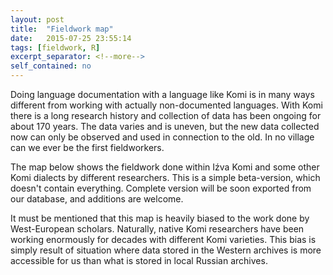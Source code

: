```yaml
---
layout: post
title:  "Fieldwork map"
date:   2015-07-25 23:55:14
tags: [fieldwork, R]
excerpt_separator: <!--more-->
self_contained: no
---
```


Doing language documentation with a language like Komi is in many ways different from working with actually non-documented languages. With Komi there is a long research history and collection of data has been ongoing for about 170 years. The data varies and is uneven, but the new data collected now can only be observed and used in connection to the old. In no village can we ever be the first fieldworkers.<!--more-->

The map below shows the fieldwork done within Iźva Komi and some other Komi dialects by different researchers. This is a simple beta-version, which doesn't contain everything. Complete version will be soon exported from our database, and additions are welcome.

It must be mentioned that this map is heavily biased to the work done by West-European scholars. Naturally, native Komi researchers have been working enormously for decades with different Komi varieties. This bias is simply result of situation where data stored in the Western archives is more accessible for us than what is stored in local Russian archives.

<!--html_preserve--><div id="htmlwidget-4351" style="width:612px;height:378px;" class="leaflet"></div>
<script type="application/json" data-for="htmlwidget-4351">{"x":{"calls":[{"method":"addTiles","args":["http://{s}.tile.openstreetmap.org/{z}/{x}/{y}.png",null,null,{"minZoom":0,"maxZoom":18,"maxNativeZoom":null,"tileSize":256,"subdomains":"abc","errorTileUrl":"","tms":false,"continuousWorld":false,"noWrap":false,"zoomOffset":0,"zoomReverse":false,"opacity":1,"zIndex":null,"unloadInvisibleTiles":null,"updateWhenIdle":null,"detectRetina":false,"reuseTiles":false,"attribution":"Niko Partanen, work funded by Kone Foundation"}]},{"method":"addPolygons","args":[[[{"lng":[49.9848931025449,49.98568244934,50.0592000429984,50.0984094262828,50.0837059075511,50.0199906597139,49.9268683744133,49.8321123648092,49.6622050372432,49.5335637373577,49.3227317,49.3347087,49.8908952,50.2462492,50.5788134763492,50.5264451938048,50.7473309390037,50.8079081,50.7715,50.744747,50.7309267,50.682662727427,50.5721894743034,50.4300554598972,50.287921445491,50.2748516510629,50.2671999404529,50.185386,50.0380324098732,49.9848931025449],"lat":[61.8181067142417,61.8804651110521,61.918040770033,61.9539827047104,62.0765120274744,62.1271574808835,62.087948097599,62.0095293310301,61.9654187748351,61.9446382571613,62.0259838,62.1059506,62.4346942,62.439891,62.1912064953155,62.0961167191166,62.0651927147888,62.0198944,61.9337967,61.8819411,61.8620633,61.8471191020726,61.9066046999084,61.9049709756049,61.8820988353556,61.7873428257515,61.7184774302616,61.693145,61.7499985879477,61.8181067142417]}],[{"lng":[48.5848814242876,48.5769983,48.9904844,49.3940098,49.6587993,49.7149265,49.7334681276048,49.7829355702949,49.8002547408907,49.8558013672104,49.819859432533,49.7185685257148,49.5486611981488,49.3885562164039,49.3331572578161,48.7007866,48.6605881182997,48.7056594575328,48.8919040281339,49.0748811501281,49.2055790944096,49.3558817303334,49.4441028427234,49.4146958052601,49.408160908046,49.3460793845123,49.2186488888378,49.0618113556999,48.9441832058466,48.7514037380313,48.5848814242876],"lat":[60.3313092215679,60.415457,60.7645146,60.6455192,60.4524071,60.2122546,59.9744641440918,59.741039648898,59.6896408200329,59.4282449314699,59.268139949725,59.1962560803702,59.2485352580828,59.4053727912206,59.4920224443964,59.90289,59.9567906329067,60.0033158863086,60.0196531293438,59.9869786432734,59.9052924280974,59.8334085587426,59.954304157203,60.0653974098423,60.1960953541238,60.3562003358687,60.4444214482587,60.4542237940799,60.3954097191532,60.3365956442265,60.3313092215679]}],[{"lng":[50.2293157211094,50.2262318475164,50.1670258470308,50.1506886039956,50.1229152908357,50.0869733561583,50.0314267298387,49.9432056174486,49.850083332148,49.7683971169721,49.7397750861152,49.7226528364736,49.6197282053519,49.4988326068914,49.4400185319648,49.4171463917155,49.4530883263929,49.5315070929618,49.6164607567448,49.673641107368,49.7308214579911,49.7781461891746,49.7814669114002,49.8533507807551,49.9268683744134,50.016723211107,50.1114792207111,50.1947991601906,50.3026249642228,50.3728751092742,50.4398578057184,50.4839683619134,50.5102704194772,50.5781517,50.6066229,50.6269509342475,50.6424396193548,50.662044310997,50.662044310997,50.6375384464442,50.6055946490974,50.6032302360703,50.5117416750733,50.4627299459677,50.4267880112903,50.4088170439516,50.3973809738269,50.3957472495234,50.3985011223322,50.4071833196481,50.3908460766129,50.3352994502932,50.2895551697947,50.2890953139828,50.2429940271444,50.2293157211094],"lat":[60.7084775943339,60.709440904201,60.7711663089626,60.8267129352822,60.8936956317265,60.9476085337426,60.9900853656341,61.0031551600623,60.9721143982954,60.892061907423,60.8613954457906,60.8430501783174,60.8267129352822,60.8610211456561,60.9034979775476,60.9476085337426,61.0113237815799,61.1207833099157,61.2106381466092,61.2416789083761,61.2400451840725,61.2087380542127,61.2073706980022,61.1812311091459,61.1583589688966,61.1436554501649,61.1452891744684,61.1518240716825,61.1975683521811,61.2465800812866,61.3086616048204,61.3789117498717,61.425879709807,61.4448401,61.3791315,61.2364633287728,61.2237079410374,61.1975683521811,61.1632601418072,61.1322193800403,61.1261348472123,61.1256844828262,61.1077135154875,61.0717715808101,60.9868179170271,60.9051317018511,60.8283466595857,60.766265136052,60.7493484887979,60.6960149910007,60.6535381591092,60.6519044348057,60.6731428507514,60.6736323746802,60.6927475423937,60.7084775943339]}],[{"lng":[57.0262173353562,57.3692994390948,57.6633698137282,57.8270880820804,57.7515909261182,57.5228695236256,57.2941481211329,57.0654267186402,56.9804730548572,57.1046361019247,57.2287991489921,57.2451363920274,57.6829745053704,57.8435639353314,58.1375000744724,58.329929329564,58.3547488518568,57.9841998,57.2461643,56.8236969,56.0709016,55.823164,55.7909617,55.8344326,55.9480284541508,56.2028202863821,56.3465880250918,56.5099604554437,56.8550130691621,57.0981012047106,57.4313809626285,57.5294044208396,57.5359393180537,57.5359393180537,57.4705903459129,57.4295146367698,57.5812654,57.8434022,58.0711873894562,58.0619985437869,57.7613932719393,57.2974155697399,57.1124383208938,56.875914699432,56.7256120635082,56.6406583997252,56.6275886052971,56.6864026802238,56.875914699432,57.0262173353562],"lat":[62.855798520253,62.855798520253,62.8165891369685,62.6053397584495,62.4702395846224,62.4244953041239,62.4114255096957,62.3918208180535,62.346076537555,62.1696343127749,62.0650759573497,62.0650759573497,61.9866571907808,61.9951092660419,61.9554774270566,61.836354554857,61.7767877013542,61.609628,61.6850252,61.8232003,62.654964,63.19114,63.4075691,63.5179323,63.6105676219592,63.5681023165873,63.6922653636547,63.9471263550037,64.0039071648561,63.9994055327163,64.0124753271445,64.1170336825697,64.2804061129216,64.4699181321298,64.6790348429803,64.818692254067,64.9424422,64.8330274,64.3696133079476,63.9928706355023,63.6791955692266,63.6007768026577,63.5352640270247,63.4831486528043,63.3785902973791,63.2152178670271,63.0453105394612,62.9276823896078,62.8492636230389,62.855798520253]}],[{"lng":[48.4080156399107,48.4534894587283,48.5929324805901,48.7185690829117,48.8347236775109,48.9196773412939,48.9184636333345,48.9131424440799,48.8968052010447,48.9066075468658,48.9752239676136,49.099387014681,49.1005640075489,49.1320615007514,49.2496896506048,49.3248409685667,49.3967248379215,49.5502949224523,49.7169348014113,49.8260937909299,49.8868421289772,49.9783306899743,49.9325864094758,49.7985754853337,49.6450509320564,49.4457365670271,49.269294342247,49.2474572506308,49.0552285326709,48.93649682825,48.8968052010447,48.7105606304435,48.5406533028775,48.3184667975989,48.2970874533586,48.2825248629215,48.1060826381414,48.0052757977835,47.9503401899591,47.8022099176869,47.7107213566898,47.6225002442998,47.5179418888745,47.3825561082918,47.3316204,47.2370925456338,47.2876096785733,47.383976495986,47.5016046458394,47.5473489263379,47.553883823552,47.5532813966797,47.557151272159,47.4199184306634,47.1911970281707,47.0049524575696,46.8252427841824,46.5769166900475,46.5265096496254,46.3776023250182,46.3383929417338,46.4102768110886,46.6235963088878,46.8546498216458,47.1813946823496,47.3970462904141,47.6126978984787,47.8022099176869,48.0440011146077,48.1261203651413,48.2596527226722,48.3674785267045,48.4295600502382,48.4080156399107],"lat":[63.8851681314174,64.1002942742854,64.2444641782442,64.3582482709128,64.3653597767046,64.2967433559568,64.270041780849,64.1529756172471,63.97326594386,63.7837539246518,63.6563234289773,63.5909744568365,63.600138187022,63.5779046624084,63.5844395596225,63.6040442512647,63.7314747469392,63.7608817844025,63.6693932234055,63.6253097853306,63.6007768026577,63.4798812041973,63.372055400165,63.3705325487543,63.368787951558,63.3589856057368,63.3067064280242,63.2919663911833,63.2896642508484,63.3086107994262,63.3263111196665,63.3883926432002,63.3883926432002,63.3655205029509,63.3608437713984,63.3622530543439,63.3361134654876,63.2805668391679,63.2502961981218,63.1498688948864,62.9276823896078,62.7087633329362,62.4898442762647,62.3924615218104,62.3835426,62.5772073526007,62.7486047679311,62.8754032118952,63.1302642032442,63.3034389794172,63.4177996806635,63.4180205705167,63.4243345778776,63.6138465970858,63.7478119899744,63.8556377940066,63.9438589063967,64.0222776729656,64.03302015699,64.0647545048571,64.1987198977456,64.3065457017779,64.3375739923669,64.2804061129216,64.1823826547105,64.0745568506782,63.9503938036107,63.8327656537574,63.718404952511,63.7066736310062,63.6628583261914,63.6726606720125,63.7870213732588,63.8851681314174]}],[{"lng":[53.3897104081526,53.5888614007515,53.7489663824964,53.9384784017046,54.144327663948,54.2488860193732,54.3926537580829,54.5527587398278,54.6899915813234,54.7684103478923,54.7193986187867,54.5919681231123,54.4482003844026,54.2782930568366,54.2162115333029,54.0985833834495,53.9613505419539,53.798292819031,53.7971612494502,53.6697307537757,53.665636311975,53.7350797259164,53.869045118805,53.9638011284091,54.0944990726906,54.2002041928864,54.2774761946848,54.3988385715176,54.4473835222508,54.4622975208007,54.5486744290689,54.5575708467716,54.596334322161,54.6399018133467,54.6805046575212,54.7315011018356,54.7265169889663,54.7160938943364,54.7010380710371,54.6083053661474,54.5037470107222,54.5057020492239,54.4972121135081,54.4972121135081,54.5854332258982,54.7128637215727,54.8533640116753,55.0363411336695,55.1284312632867,55.2577107767962,55.2577107767962,55.2544281206491,55.1507018349158,55.0371813347398,55.0298062364554,55.028657600103,54.7553405534642,54.7540355816703,54.7520731048571,54.5809572097747,54.3231937352395,54.215394671151,54.1729178392596,54.2872785405059,54.4767905597141,54.5094650457845,54.275487312924,54.0160803061217,53.872312567412,53.8504547093412,53.7906263522361,53.6174515760631,53.5521026039223,53.5647643052822,53.5847770899927,53.6533935107405,53.6501260621334,53.5488351553153,53.3593231361071,53.3484354893352,53.3469336306633,53.4050674166056,53.5749747441716,53.7220099314883,53.7546844175587,53.614184127456,53.4889917171043,53.4508116971041,53.4009831058468,53.393576782015,53.382090100972,53.3802132973423,53.3282823743402,53.2400612619502,53.1894158085411,53.1665436682918,53.1619161770678,53.1600087710777,53.097927247544,53.1044621447581,53.0664159308807,53.0587178642595,52.9945463030794,52.7965996243653,52.7744498354472,52.7874895151417,52.8855430880865,52.9378222657991,52.8659383964443,52.7025659660924,52.5424609843475,52.3856234512097,52.2287859180719,52.071948384934,51.9706574781158,52.06541348772,52.2287859180719,52.3104721332478,52.3104721332478,52.2483906097141,52.091360873717,51.898773608761,51.8371312367663,51.7615407672654,51.6047032341276,51.5197495703446,51.4889001563257,51.4393105,51.4675672,51.8828248178988,52.1601694973241,52.2941348902126,52.3265236607189,52.5611422666008,52.7483102465909,52.9312873685851,53.094659798937,53.1156219139489,53.1567413224707,53.0848574531159,52.8561360506232,52.7875196298754,53.0293108267962,53.2286251918255,53.3723929305352,53.3897104081526],"lat":[61.9580670154692,61.914773321426,61.8984360783908,61.8853662839626,61.8526917978922,61.7873428257515,61.7154589563966,61.7023891619685,61.7023891619685,61.748133442467,61.7873428257515,61.7873428257515,61.8167498632148,61.8984360783908,61.9703199477456,62.0846806489919,62.179436658596,62.2651464873119,62.2684746331378,62.3599631941349,62.4080728852924,62.4710564467742,62.4743238953812,62.4155098204545,62.3403585024927,62.3791889548095,62.369765539956,62.3230877027126,62.3044165678152,62.3188494696377,62.4024400260264,62.418359931389,62.4476303107647,62.4805282122723,62.4821204806713,62.4446699668779,62.3823685560117,62.3615223667519,62.3314107201534,62.2741926682002,62.172901761382,62.1717380479881,62.1663668641679,62.0356689198864,61.9735873963526,61.9474478074963,61.92130821864,61.9539827047104,62.0021207270104,61.944997221041,61.853508660044,61.7271263983807,61.6337727412207,61.5292143857954,61.5292143857954,61.525385597954,61.5226794885814,61.5219291297999,61.5226794885814,61.4936220724353,61.4907580338294,61.513694004912,61.4483450327712,61.2686353593841,61.2196236302786,61.1477397609237,61.052415499388,61.0399139568915,60.9516928445015,60.9193432145567,60.830797246041,60.8144600030058,60.8700066293255,60.9067255632692,60.9647626389296,61.1183327234604,61.1869491442082,61.1869491442082,61.1902165928152,61.1954237282279,61.2885389658832,61.3699262662023,61.4450775841642,61.4189379953079,61.5006242104839,61.5398335937683,61.5724924834253,61.5921127714809,61.6043657037573,61.6045935906444,61.6073141203652,61.607758626488,61.6133511874267,61.6051825659091,61.5896621850256,61.5708743555352,61.5600286729789,61.5594382854105,61.4026007522727,61.3013098454545,61.113796362773,61.0889256859971,61.0445889709999,61.0763208813281,61.2784377052053,61.4066612222007,61.4842869674487,61.6149849117302,61.680333883871,61.7358805101906,61.7587526504399,61.7783573420821,61.7620200990469,61.7064734727273,61.5529033881965,61.4156705467009,61.3111121912756,61.2032863872434,61.1216001720674,61.0725884429619,61.0451995355205,61.1575421067449,61.2174721906286,61.258833013563,61.3699262662023,61.5071591076979,61.7102510833222,61.8309104,61.8513024,62.0178102956852,62.0332183334311,62.1051022027859,62.1667950989884,62.3593594264575,62.4155098204545,62.4710564467742,62.4645215495601,62.4435594345482,62.4024400260264,62.2554048387097,62.1214394458211,62.0593579222874,62.029950884824,61.9678693612903,61.9580670154692,61.9580670154692]}],[{"lng":[50.9855329252625,50.9554537518699,50.9430448912022,50.926707648167,50.8465486696931,50.8473827942692,51.0026634252827,51.1226563569919,51.126270045701,51.1144656977385,51.0712922490285,51.0955978506021,50.9855329252625],"lat":[60.3770551895534,60.4036144596766,60.4378865510447,60.508136696096,60.5475800029641,60.5905374186359,60.6215943915179,60.5431374746311,60.5090655525164,60.4752264216907,60.4460551725622,60.3984567028139,60.3770551895534]},{"lng":[50.8164312576795,50.8540069166604,50.8605418138745,50.8556406409639,50.8164312576795,50.7674195285739,50.7478148369317,50.8164312576795],"lat":[60.0719323070564,60.0506938911106,60.0163856807367,59.9869786432734,59.9690076759347,59.9788100217558,60.0408915452895,60.0719323070564]}],[{"lng":[50.5165197154178,50.5242550044547,50.6195674791054,50.6815597890253,50.8107132226172,50.9185390266494,51.0296322792887,51.0704753868767,51.1390918076245,51.2191442984969,51.2959293407623,51.3857841774559,51.412740628464,51.4133480001378,51.4233598364368,51.3858448670348,51.3416736212609,51.2142431255864,51.1227545645893,51.0263648306817,51.0051264147359,51.0149939039255,51.0230973820747,50.9773531015761,50.9152715780424,50.8687937886729,50.8335853628664,50.7886804258484,50.6472031,50.4726029,50.4981619726719,50.6064976846773,50.6359047221406,50.6522419651758,50.7453642504764,50.7208583859236,50.6375384464441,50.5685252069989,50.5165197154178],"lat":[62.776968838666,62.8088200288177,62.8803043848058,62.9441199979586,63.0240721235155,63.0551128852823,63.0126360533908,62.9701592214993,62.9178800437867,62.8982753521445,62.9048102493586,62.8917404549304,62.8754032118952,62.8730671669961,62.8345601043073,62.7977954342932,62.7545076134348,62.7087633329363,62.5911351830829,62.5388560053703,62.4620709631049,62.3795428717014,62.3117683271811,62.2709252195931,62.2725589438967,62.3224375471225,62.3379079160374,62.2986951541344,62.2733134,62.2469016,62.3418213066858,62.3607800562867,62.4326639256415,62.4947454491753,62.5339548324597,62.6140073233322,62.6189084962427,62.6475893230251,62.776968838666]}],[{"lng":[50.7500062347821,50.6678337223639,50.617933754802,50.5460498854472,50.6079263710985,50.7976434281891,50.9708182043622,51.1145859430718,51.2405987941715,51.3629120372067,51.4140326375248,51.3988539718842,51.3799722901465,51.1832023638196,51.0230973820748,50.9120041294355,50.7500062347821],"lat":[61.316961492825,61.326205900472,61.3960658550586,61.601915117302,61.6955231340566,61.7783573420821,61.8012294823314,61.8665784544721,61.8783921592627,61.8437063142229,61.7171219705781,61.6639966408358,61.6478401502767,61.598647668695,61.4875544160557,61.3993333036657,61.316961492825]}]],null,null,{"lineCap":null,"lineJoin":null,"clickable":true,"pointerEvents":null,"className":"","stroke":true,"color":"#BDBDC3","weight":1,"opacity":0.5,"fill":true,"fillColor":"#BDBDC3","fillOpacity":0.4,"dashArray":null,"smoothFactor":1,"noClip":false},null]},{"method":"addPolygons","args":[[[{"lng":[38.6133253230991,38.7215017824263,38.5556141623705,38.2160531723626,38.0454770532817,38.3512240200169,38.6133253230991],"lat":[67.1987024133324,67.1176342686564,67.0211049372747,66.9856785129442,67.1121261912546,67.2207424697977,67.1987024133324]}],[{"lng":[61.1327945111891,60.7814250442282,60.6420812934661,60.583620467496,60.5790787059959,60.7385319995563,60.8603504523744,61.078629104109,61.2373765925543,61.3014731429539,61.3035488123935,61.2411838517259,61.1327945111891],"lat":[64.1359018045059,64.1337197762285,64.1873505613836,64.2320882693658,64.3357918236199,64.4018380723858,64.4219889171938,64.4244688697956,64.3757423256192,64.307880465177,64.2252688214819,64.1704607948611,64.1359018045059]}],[{"lng":[68.1425418396035,68.0168712372286,67.9117871214819,67.9140700860843,68.071836269737,68.3079575426717,68.4441242965905,68.4523761942503,68.4021583550406,68.3217351773414,68.1425418396035],"lat":[63.6953351917132,63.7106207672794,63.7615136373447,63.8870766904761,63.9460564269167,63.9322204427631,63.8568387104469,63.7528647999336,63.7130168574244,63.6886240925871,63.6953351917132]}],[{"lng":[48.5143326918789,48.441423354614,48.3784145571434,48.3713510617916,48.4212595914391,48.5657157287016,48.8222914330443,48.9145532159375,49.0185682093081,49.0389192747115,48.957311981603,48.8970850950825,48.6686182071324,48.5143326918789],"lat":[66.3420144465805,66.3586046851057,66.3998140518347,66.4857532452818,66.5424993056542,66.5991735099311,66.6086201803953,66.588378555377,66.5235716886811,66.4072798863757,66.3424684225174,66.328962042216,66.3204673936064,66.3420144465805]}],[{"lng":[53.1365016841894,53.2453414706209,53.2893371557777,53.2827354724298,53.1357161901162,52.9098933836386,52.7673476900971,52.7924939257456,52.9842797190312,53.1137901854905,53.1365016841894],"lat":[67.740350068966,67.6939174044306,67.6059260341169,67.5858209075573,67.5243836993505,67.5251215471811,67.5765544844554,67.6744924548757,67.7406573638996,67.7406573638996,67.740350068966]}],[{"lng":[44.8811353294201,44.8162232140406,44.6232031399817,44.5581885336823,44.55714155359,44.5820905503451,44.6607313793574,44.7255647218807,44.8279349688,44.916099796257,44.9347347832087,44.9353380535226,44.8811353294201],"lat":[66.5219711698305,66.5083222872758,66.5158536502843,66.5458935460149,66.5961485904456,66.6209109351888,66.644071368671,66.6499750258229,66.6468050355832,66.6070916181448,66.5928183807356,66.5475731071964,66.5219711698305]}],[{"lng":[65.7199241923259,65.5336951411486,65.4720099993084,65.4731125401102,65.59177569877,65.7230154805872,65.8780157273239,65.9084999030792,65.8630697781281,65.7199241923259],"lat":[66.0568065891862,66.0659289619526,66.13506336761,66.2144463053416,66.2837838437844,66.2948906989032,66.2497678708349,66.1459568939384,66.0945491209674,66.0568065891862]}],[{"lng":[66.3278463540294,66.5723648559858,66.6701852670167,66.6356637845947,66.5166329071378,66.2736717003545,66.192113276673,66.2151180189421,66.3278463540294],"lat":[66.6586124252839,66.6574726273737,66.5997404949403,66.5025986490551,66.4492257451305,66.4569144184683,66.5208299152753,66.6118032142486,66.6586124252839]}],[{"lng":[64.5485430914949,64.5286950410975,64.5554883943268,64.6817956736415,64.9243628618531,64.996615227679,65.0296141013824,65.0081991692725,64.8758280997109,64.644901282496,64.5485430914949],"lat":[65.3875864670368,65.469567544765,65.5009540442621,65.5299796451259,65.5207458272106,65.4878103819768,65.4238750641764,65.3703377339015,65.3402241972744,65.3503119291184,65.3875864670368]}],[{"lng":[63.8214815375305,63.6375092435869,63.5279626403235,63.5442812211636,63.6083455586154,63.7376394151824,63.9159910772969,64.1054294678775,64.1600991885809,64.1551371040847,64.0028105026263,63.8214815375305],"lat":[64.7573266048697,64.7787515982775,64.844443908011,64.9423553930517,65.0004602572522,65.0415506134814,65.0460736316299,64.9973397413899,64.9217132944169,64.8155246861989,64.7704414413785,64.7573266048697]}],[{"lng":[35.0778603604092,35.3366126492481,35.3584023156767,35.3284415243374,35.1214396932663,34.8545162795166,34.7428442390703,34.7428442390703,34.8599636961238,35.0778603604092],"lat":[68.1279061197636,68.094397331164,68.0262141326975,67.9721353197127,67.9261200936206,67.9598735123688,68.0088818584966,68.0822002193833,68.128920776322,68.1279061197636]}],[{"lng":[55.4698500362734,55.3858767449049,55.1701983437991,54.9501183426708,54.6772191412716,54.4170424472334,54.3426975395566,54.1380231385072,53.9465535375256,53.7462807364988,53.9355495374692,54.0521919380672,54.0147783378754,53.8966144123135,53.8347369084311,53.6713644780792,53.7334460016129,53.8543416000734,53.8183996653959,53.9000858805719,53.9883069929619,54.2038625645302,54.2880954026577,54.3155419709568,54.2074108920354,54.1312578695199,53.8306525976723,53.5039077369685,53.4124191759714,53.4427592419242,53.5300473258248,53.4973728397544,53.4320238676137,53.3405353066166,53.2412304464533,53.1990401788096,53.2612996778959,53.4321656265707,53.5521026039223,53.3952650707845,53.182880911327,52.9541595088343,52.7823860251157,53.0193371017945,53.4625839345977,53.7638871365891,54.0323847379656,54.2634687391504,54.4197255399515,54.4521011861821,54.7564479416778,54.9633231427385,55.1095242734107,55.1637716293439,55.5231909761182,55.53633765169,55.9460913334708,56.6966300363023,56.8978263526565,56.9748543530514,57.0452799534125,57.1006757000379,57.1830985614101,57.1601827282443,57.1660999389744,57.2333981434575,57.3643982661842,57.4820264160376,57.636685650104,57.6421313977824,57.5539102853924,57.5528303659375,57.5065322805903,57.4789176230715,57.4411833084496,57.4085088223792,57.4411833084496,57.5392067666607,57.631957238844,57.6993117484056,57.7077417983946,58.0253489908952,58.1975976609789,58.4099818204364,58.6419706715361,58.9393084947766,59.1157507195567,59.183022570745,59.3314023276212,59.5797284217561,59.7725078895714,60.0273688809204,60.2462879375919,60.4867064427847,60.6873934995421,61.0141383602459,61.3735577070201,61.3961220648547,61.7329770537943,62.0107101853926,62.3472573919175,62.6217230749088,62.7752931594395,62.8569793746155,63.0105494591463,63.08535898003,63.2337209958759,63.2794506240921,63.1762600637308,63.0236192535745,62.7589559164044,62.3930016724161,61.6447559414043,61.2591970057738,60.8344286868588,60.7281036278532,60.470062915517,59.9878361194737,59.7904788569101,59.5552225572033,59.3689779866022,59.1533263785376,58.8853955927605,58.6174648069833,58.4279527877751,58.2776501518514,58.1044753756783,57.9160602856453,57.9098608803572,57.6069686349219,57.3886047551726,57.2389503544054,57.0738903535591,57.1091031537397,57.1292944269734,57.2325920704137,57.2455527544392,57.2763639545972,57.4326207553983,57.5231130414796,57.5507513324321,57.5555440096959,57.5252649119757,57.0694593167367,56.9253757253913,56.8802199525662,56.9066295527016,56.9000271526678,56.8362039523405,56.7041559516635,56.6100572297735,56.598517551122,56.5853127510543,56.3872407500388,56.1913695490345,56.0139224132993,55.8986631475339,55.7027919465297,55.5355311456721,55.4698500362734],"lat":[65.9790916334074,65.9085540686579,65.7456948678229,65.6400564672813,65.5388196667623,65.3955763183592,65.3693580658935,65.3297436656904,65.3495508657919,65.2989324655324,65.2086996650698,65.0656476643364,64.8565716632645,64.7121490875778,64.6823022915874,64.6234882166607,64.4633832349159,64.3359527392414,64.2019873463528,63.9994055327164,63.8229633079363,63.8616527694999,63.7314747469392,63.5393487688454,63.3951739969501,63.2936366335961,63.2348225586694,63.2805668391679,63.4831486528043,63.5404576662706,63.7053351580829,63.9079169717193,64.0908940937134,64.2804061129216,64.3749821702201,64.7569151194158,64.8636456892781,64.9118386491607,65.0074134279877,65.0956345403778,65.1087043348059,65.118506680627,65.2077396591822,65.4072958146784,65.5504562824161,65.6004420670782,65.6026428670895,65.6466588673152,65.7500964678455,65.7902141164356,65.9151564686917,66.0119916691882,66.2043615779674,66.2343403799305,66.4303872963528,66.4393823901651,66.543055008447,66.4303258752154,66.2166660702375,66.0978228696282,66.0053892691543,66.0014324301097,66.1162357013066,66.2343403799305,66.5183664949763,66.5530671316629,66.5022711657076,66.534945651778,66.5806899322765,66.4990037171006,66.3944453616754,66.3899595424013,66.3552359783909,66.3019791388904,66.2702823146079,66.2049333424672,66.1624565105757,66.1330494731123,66.1220077502334,66.0807702953997,66.0792375590381,66.1136450048923,66.2637474173938,66.3715732214261,66.4401896421739,66.5251433059569,66.6362365585962,66.6566219680472,66.7015855307369,66.623166764168,66.4990037171006,66.4826664740654,66.5610852406343,66.6404233473479,66.6133644183469,66.5741550350625,66.6002946239188,66.6173589195312,66.6231667641681,66.6623761474525,66.7505972598426,66.8322834750185,66.9335743818367,67.0283303914408,67.1459585412942,67.1923193711376,67.1713551732463,67.0193041594274,66.8064736286822,66.6558412502384,66.5088060629217,66.4238523991387,66.3683057728191,66.3487010811768,66.3290963895346,66.3290963895346,66.2617795675448,66.1611713697359,66.1722588563968,66.2343403799305,66.2996893520713,66.273549763215,66.2343403799305,66.1591890619686,66.0317585662941,65.9435374539041,65.8977931734056,65.8814092525331,65.8845697336604,65.7959183447525,65.7919116680599,65.7941124680711,65.8073172681389,65.6906748675408,65.6730075034613,65.4566408178768,65.4001692660514,65.2703220653857,65.2593180653293,65.2362514041713,65.1876750140124,65.1038031618953,65.0167507559496,64.9932614793612,65.0276125342515,65.2064988650585,65.3847636659725,65.4595908663561,65.5168116666495,65.5872372670105,65.6848211267484,65.8425300683194,65.9877828690641,66.1616460699555,66.2034612701698,66.1998399000528,66.2166660702375,66.1550436699216,66.0560076694138,65.9790916334074]}],[{"lng":[63.0955658431687,63.1847875509036,63.2413646573064,63.2456876124465,63.2225178509289,63.2065888086092,63.1070475921511,63.0231835370682,62.8324570973835,62.7491455858331,62.7283246138352,62.7804353862927,62.8878795586097,62.9364179275622,63.0955658431687],"lat":[63.4962006135114,63.4663221338187,63.4304052468541,63.3854015304977,63.3544870800829,63.3332336205437,63.2812576276949,63.2732138555279,63.294858482889,63.338934333208,63.3890326995006,63.4722377999899,63.5022110995425,63.5085147440974,63.4962006135114]}],[{"lng":[44.4419939156705,44.5430595838741,44.5746426051877,44.5746426051877,44.5304263753486,44.4230441028824,44.3093452261534,44.227229370738,44.2651289963143,44.4419939156705],"lat":[67.1384205484126,67.1187802524928,67.1040395537736,67.06222543175,67.0228049816199,67.0129398614852,67.0277360399635,67.0843713112232,67.1408744633591,67.1384205484126]}],[{"lng":[58.2342993233234,58.5438129321967,58.7585774771293,58.7585774771293,58.5122299108831,58.2216661147979,57.9879517570772,58.0511177997044,58.2342993233234],"lat":[67.5978049217239,67.5881737805863,67.4988993797644,67.406861289469,67.3144665227889,67.3022827031747,67.406861289469,67.5375458287179,67.5978049217239]}],[{"lng":[59.6448718531615,59.981885432369,60.2841396436038,60.4678082545295,60.4720803696544,60.3061465901639,59.9855430012135,59.7195208202429,59.6112159203752,59.6448718531615],"lat":[67.011606441749,67.1048569284573,67.0989033698666,66.9757598739924,66.9604845210171,66.8280709861468,66.7849182858132,66.8480624111099,66.9573981472485,67.011606441749]}],[{"lng":[51.4155250217153,51.6681891922242,51.6871390050123,51.6871390050123,51.5165906899188,51.2386601023591,51.036528765952,51.0238955574266,51.1312778298928,51.4155250217153],"lat":[67.0942074298526,67.0425232100999,66.9857901226729,66.9165448121906,66.8446188575122,66.8321964442159,66.9264490448685,67.0129398614852,67.0942074298526,67.0942074298526]}],[{"lng":[39.7913940272417,39.8893013933139,39.8924596954452,39.8735098826571,39.7440194952713,39.5987375972287,39.5071468354192,39.478722116237,39.60189589936,39.7913940272417],"lat":[67.1800266123921,67.1579929294758,67.1212253153296,67.0794875634263,67.0659687362013,67.0647393774407,67.1003654485239,67.1371648284617,67.1812501150576,67.1800266123921]}],[{"lng":[40.4448264700526,40.5623625052403,40.6008666830332,40.5794435050471,40.559055357372,40.3081781500381,40.1697631390952,40.2303197063827,40.4448264700526],"lat":[66.6789476467158,66.66731211621,66.6171978102426,66.5576629428746,66.5560407625518,66.5181521914986,66.5663639940631,66.6625075010842,66.6789476467158]}]],null,null,{"lineCap":null,"lineJoin":null,"clickable":true,"pointerEvents":null,"className":"","stroke":true,"color":"#BDBDC3","weight":1,"opacity":0.5,"fill":true,"fillColor":"#BDBDC3","fillOpacity":0.4,"dashArray":null,"smoothFactor":1,"noClip":false},["Сёрнисикас: Краснощелье","Сёрнисикас: Саранпауль","Сёрнисикас: Казым","Сёрнисикас: Волоковая","Сёрнисикас: Нарьян-Мар","Сёрнисикас: Несь","Сёрнисикас: NA","Сёрнисикас: Салехард","Сёрнисикас: Мужи","Сёрнисикас: Овгорт","Сёрнисикас: Ловозеро","Сёрнисикас: Колва","Сёрнисикас: sartynja","Сёрнисикас: Чижа","Сёрнисикас: Хорей-Вер","Сёрнисикас: Харута","Сёрнисикас: Коткино","Сёрнисикас: Каневка","Сёрнисикас: NA"]]},{"method":"addMarkers","args":[67.6710067,53.1078339,null,null,null,{"clickable":true,"draggable":false,"keyboard":true,"title":"","alt":"","zIndexOffset":0,"opacity":1,"riseOnHover":false,"riseOffset":250},"Izhva Komi Documentation Project, 2015, Funded by Kone Foundation",null,null]},{"method":"addMarkers","args":[65.0070065,53.9197413,null,null,null,{"clickable":true,"draggable":false,"keyboard":true,"title":"","alt":"","zIndexOffset":0,"opacity":1,"riseOnHover":false,"riseOffset":250},"Izhva Komi Documentation Project, 2014, Funded by Kone Foundation",null,null]},{"method":"addMarkers","args":[63.5937376,53.9650721,null,null,null,{"clickable":true,"draggable":false,"keyboard":true,"title":"","alt":"","zIndexOffset":0,"opacity":1,"riseOnHover":false,"riseOffset":250},"Izhva Komi Documentation Project, 2015, Funded by Kone Foundation",null,null]},{"method":"addMarkers","args":[68.0063722,35.0259996,null,null,null,{"clickable":true,"draggable":false,"keyboard":true,"title":"","alt":"","zIndexOffset":0,"opacity":1,"riseOnHover":false,"riseOffset":250},"Fieldwork in 2009, Kola Saami Documentation Project, Michael Rießler et.al.",null,null]},{"method":"addMarkers","args":[67.333333,37.033056,null,null,null,{"clickable":true,"draggable":false,"keyboard":true,"title":"","alt":"","zIndexOffset":0,"opacity":1,"riseOnHover":false,"riseOffset":250},"Fieldwork in 2009, Kola Saami Documentation Project, Michael Rießler et.al.",null,null]},{"method":"addMarkers","args":[64.248138,60.927639,null,null,null,{"clickable":true,"draggable":false,"keyboard":true,"title":"","alt":"","zIndexOffset":0,"opacity":1,"riseOnHover":false,"riseOffset":250},"Fieldwork in 2011, Personal work of Niko Partanen and Valentina Viktorovna Filippova",null,null]},{"method":"addMarkers","args":[65.9991694,57.5243292,null,null,null,{"clickable":true,"draggable":false,"keyboard":true,"title":"","alt":"","zIndexOffset":0,"opacity":1,"riseOnHover":false,"riseOffset":250},"Fieldwork in 1966, Erik Vászolyi-Vasse and Gennadiy Baraksanov",null,null]},{"method":"addMarkers","args":[66.328938,61.205059,null,null,null,{"clickable":true,"draggable":false,"keyboard":true,"title":"","alt":"","zIndexOffset":0,"opacity":1,"riseOnHover":false,"riseOffset":250},"Interview Niko Partanen did in 2011 while studying in Syktyvkar.",null,null]},{"method":"addMarkers","args":[65.402601,64.7059966,null,null,null,{"clickable":true,"draggable":false,"keyboard":true,"title":"","alt":"","zIndexOffset":0,"opacity":1,"riseOnHover":false,"riseOffset":250},"Károly Rédei interviewed Juri Rochev in Syktyvkar at the 70's, the text is publisked in Zyrian Folklore Texts, Akadémiai Kiadó, 1978.",null,null]}],"limits":{"lat":[59.1962560803702,68.128920776322],"lng":[34.7428442390703,68.4523761942503]}},"evals":[]}</script><!--/html_preserve-->

